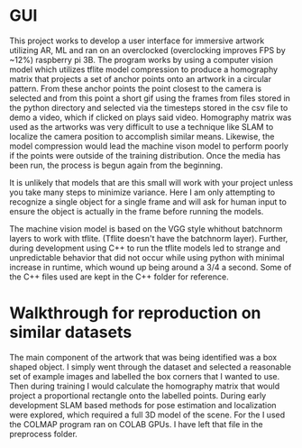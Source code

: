 # GUI

This project works to develop a user interface for immersive artwork utilizing AR, ML and ran on an overclocked (overclocking improves FPS by ~12%) raspberry pi 3B. The program works by using a computer vision model which utilizes tflite model compression to produce a homography matrix that projects a set of anchor points onto an artwork in a circular pattern. From these anchor points the point closest to the camera is selected and from this point a short gif using the frames from files stored in the python directory and selected via the timesteps stored in the csv file to demo a video, which if clicked on plays said video. Homography matrix was used as the artworks was very difficult to use a technique like SLAM to localize the camera position to accomplish similar means. Likewise, the model compression would lead the machine vison model to perform poorly if the points were outside of the training distribution. Once the media has been run, the process is begun again from the beginning.

It is unlikely that models that are this small will work with your project unless you take many steps to minimize variance. Here I am only attempting to recognize a single object for a single frame and will ask for human input to ensure the object is actually in the frame before running the models.

The machine vision model is based on the VGG style whithout batchnorm layers to work with tflite. (Tflite doesn't have the batchnorm layer). Further, during development using C++ to run the tflite models led to strange and unpredictable behavior that did not occur while using python with minimal increase in runtime, which wound up being around a 3/4 a second. Some of the C++ files used are kept in the C++ folder for reference.

# Walkthrough for reproduction on similar datasets

The main component of the artwork that was being identified was a box shaped object. I simply went through the dataset and selected a reasonable set of example images and labelled the box corners that I wanted to use. Then during training I would calculate the homography matrix that would project a proportional rectangle onto the labelled points. During early development SLAM based methods for pose estimation and localization were explored, which required a full 3D model of the scene. For the I used the COLMAP program ran on COLAB GPUs. I have left that file in the preprocess folder.
